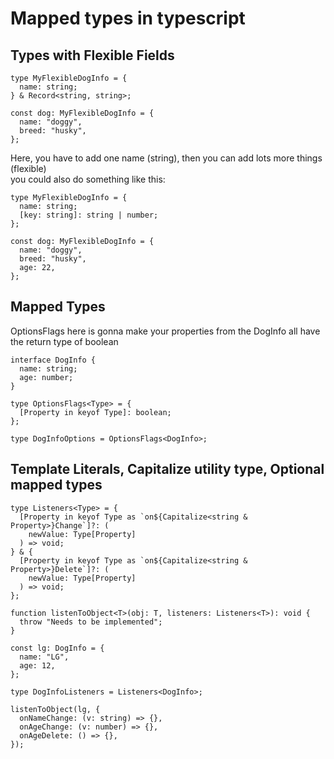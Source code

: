 # Mapped types in typescript

## Types with Flexible Fields

```
type MyFlexibleDogInfo = {
  name: string;
} & Record<string, string>;

const dog: MyFlexibleDogInfo = {
  name: "doggy",
  breed: "husky",
};
```

Here, you have to add one name (string), then you can add lots more things (flexible)
<br>
you could also do something like this:

```
type MyFlexibleDogInfo = {
  name: string;
  [key: string]: string | number;
};

const dog: MyFlexibleDogInfo = {
  name: "doggy",
  breed: "husky",
  age: 22,
};
```

## Mapped Types

OptionsFlags here is gonna make your properties from the DogInfo all have the return type of boolean

```
interface DogInfo {
  name: string;
  age: number;
}

type OptionsFlags<Type> = {
  [Property in keyof Type]: boolean;
};

type DogInfoOptions = OptionsFlags<DogInfo>;
```

## Template Literals, Capitalize utility type, Optional mapped types

```
type Listeners<Type> = {
  [Property in keyof Type as `on${Capitalize<string & Property>}Change`]?: (
    newValue: Type[Property]
  ) => void;
} & {
  [Property in keyof Type as `on${Capitalize<string & Property>}Delete`]?: (
    newValue: Type[Property]
  ) => void;
};

function listenToObject<T>(obj: T, listeners: Listeners<T>): void {
  throw "Needs to be implemented";
}

const lg: DogInfo = {
  name: "LG",
  age: 12,
};

type DogInfoListeners = Listeners<DogInfo>;

listenToObject(lg, {
  onNameChange: (v: string) => {},
  onAgeChange: (v: number) => {},
  onAgeDelete: () => {},
});
```
